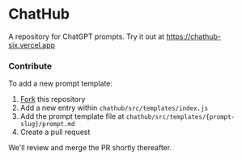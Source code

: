 # ChatHub

A repository for ChatGPT prompts. Try it out at https://chathub-six.vercel.app

### Contribute

To add a new prompt template:

1. [Fork](https://docs.github.com/en/get-started/quickstart/contributing-to-projects) this repository
2. Add a new entry within `chathub/src/templates/index.js`
3. Add the prompt template file at `chathub/src/templates/{prompt-slug}/prompt.md`
4. Create a pull request

We'll review and merge the PR shortly thereafter.
